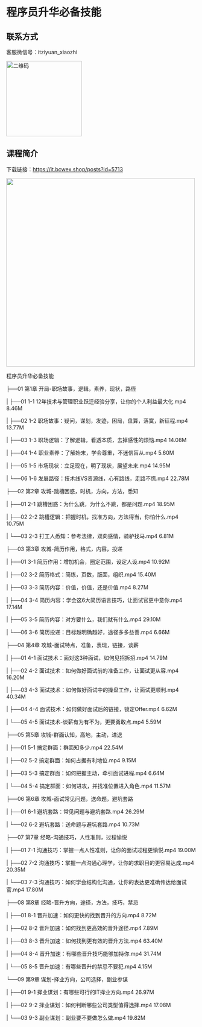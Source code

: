 # 程序员升华必备技能

## 联系方式

客服微信号：itziyuan_xiaozhi

<img src="https://ziyuanyun.oss-cn-guangzhou.aliyuncs.com/common/20240614073449/666b82192834a.jpg" width="200" height="200" alt="二维码">

## 课程简介

下载链接：https://it.bcwex.shop/posts?id=5713

<img src="https://ziyuanyun.oss-cn-guangzhou.aliyuncs.com/yun/20241201164410/674c21da48a7b.jpg" width="500" alt="">

  

 程序员升华必备技能

 ├──01 第1章 开局-职场故事，逻辑，素养，现状，路径

 | ├──01 1-1 12年技术与管理职业跃迁经验分享，让你的个人利益最大化.mp4 8.46M

 | ├──02 1-2 职场故事：疑问，谋划，发迹，困局，盘算，落寞，新征程.mp4 13.77M

 | ├──03 1-3 职场逻辑：了解逻辑，看透本质，去掉感性的烦恼.mp4 14.08M

 | ├──04 1-4 职业素养：了解始末，学会尊重，不迷信盲从.mp4 5.60M

 | ├──05 1-5 市场现状：立足现在，明了现状，展望未来.mp4 14.95M

 | └──06 1-6 发展路径：技术线VS资源线，心有路线，走路不慌.mp4 22.78M

 ├──02 第2章 攻城-跳槽困惑，时机，方向，方法，悉知

 | ├──01 2-1 跳槽困惑：为什么跳，为什么不跳，都是问题.mp4 18.95M

 | ├──02 2-2 跳槽逻辑：把握时机，找准方向，方法得当，你怕什么.mp4 10.75M

 | └──03 2-3 打工人悉知：参考法律，双向感情，骑驴找马.mp4 6.81M

 ├──03 第3章 攻城-简历作用，格式，内容，投递

 | ├──01 3-1 简历作用：增加机会，圈定范围，设定人设.mp4 10.92M

 | ├──02 3-2 简历格式：简练，页数，版面，组织.mp4 15.40M

 | ├──03 3-3 简历内容：价值，价值，还是价值.mp4 8.27M

 | ├──04 3-4 简历内容：学会这6大简历语言技巧，让面试官更中意你.mp4 17.14M

 | ├──05 3-5 简历内容：对方要什么，我们就有什么.mp4 29.10M

 | └──06 3-6 简历投递：目标越明确越好，途径多多益善.mp4 6.66M

 ├──04 第4章 攻城-面试特点，准备，表现，链接，谈薪

 | ├──01 4-1 面试技术：面对这3种面试，如何见招拆招.mp4 14.79M

 | ├──02 4-2 面试技术：如何做好面试前的准备工作，让面试更从容.mp4 16.20M

 | ├──03 4-3 面试技术：如何做好面试中的操盘工作，让面试更顺利.mp4 40.34M

 | ├──04 4-4 面试技术：如何做好面试后的链接，锁定Offer.mp4 6.62M

 | └──05 4-5 面试技术-谈薪有为有不为，更要勇敢点.mp4 5.59M

 ├──05 第5章 攻城-群面认知，高地，主动，进退

 | ├──01 5-1 搞定群面：群面知多少.mp4 22.54M

 | ├──02 5-2 搞定群面：如何占据有利地位.mp4 9.15M

 | ├──03 5-3 搞定群面：如何把握主动，牵引面试进程.mp4 6.64M

 | └──04 5-4 搞定群面：如何进攻，并找准位置进入角色.mp4 11.57M

 ├──06 第6章 攻城-面试常见问题，送命题，避坑套路

 | ├──01 6-1 避坑套路：常见问题与避坑套路.mp4 26.29M

 | └──02 6-2 避坑套路：送命题与避坑套路.mp4 10.73M

 ├──07 第7章 经略-沟通技巧，人性准则，过程愉悦

 | ├──01 7-1 沟通技巧：掌握一点人性准则，让你的面试过程更愉悦.mp4 19.00M

 | ├──02 7-2 沟通技巧：掌握一点沟通心理学，让你的求职目的更容易达成.mp4 20.35M

 | └──03 7-3 沟通技巧：如何学会结构化沟通，让你的表达更准确传达给面试官.mp4 17.80M

 ├──08 第8章 经略-晋升方向，途径，方法，技巧，禁忌

 | ├──01 8-1 晋升加速：如何更快的找到晋升的方向.mp4 8.72M

 | ├──02 8-2 晋升加速：如何找到更高效的晋升途径.mp4 7.89M

 | ├──03 8-3 晋升加速：如何找到更有效的晋升方法.mp4 63.40M

 | ├──04 8-4 晋升加速：有哪些晋升技巧能够加持你.mp4 31.74M

 | └──05 8-5 晋升加速：有哪些晋升的禁忌不要犯.mp4 4.15M

 └──09 第9章 谋划-择业方向，公司选择，副业参谋

 | ├──01 9-1 择业谋划：有哪些可行的IT择业方向.mp4 26.97M

 | ├──02 9-2 择业谋划：如何判断哪些公司类型值得选择.mp4 17.08M

 | └──03 9-3 副业谋划：副业要不要做怎么做.mp4 19.82M

  